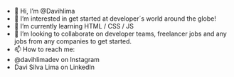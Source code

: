 - 👋 Hi, I’m @Davihlima
- 👀 I’m interested in get started at developer´s world around the globe!
- 🌱 I’m currently learning HTML / CSS / JS
- 💞️ I’m looking to collaborate on developer teams, freelancer jobs and any jobs from any companies to get started.
- 📫 How to reach me:
- @davihlimadev on Instagram
- Davi Silva Lima on LinkedIn

<!---
Davihlima/Davihlima is a ✨ special ✨ repository because its `README.md` (this file) appears on your GitHub profile.
You can click the Preview link to take a look at your changes.
--->
